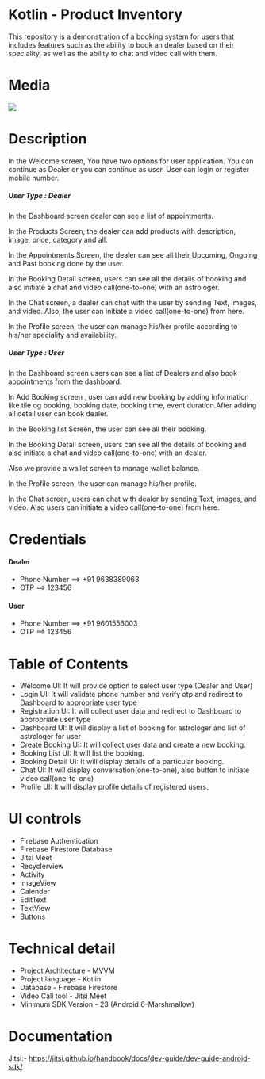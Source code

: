 # Kotlin - Product Inventory
This repository is a demonstration of a booking system for users that includes features such as the ability to book an dealer based on their speciality, as well as the ability to chat and video call with them.

# Media

![](https://github.com/TOPSinfo/android_product_inventory/blob/main/media/product_inventory.gif)

# Description

In the Welcome screen, You have two options for user application. You can continue as Dealer or you can continue as user. User can login or register mobile number.

##### User Type : Dealer

In the Dashboard screen dealer can see a list of appointments.

In the Products Screen, the dealer can add products with description, image, price, category and all.

In the Appointments Screen, the dealer can see all their Upcoming, Ongoing and Past booking done by the user.

In the Booking Detail screen, users can see all the details of booking and also initiate a chat and video call(one-to-one) with an astrologer.

In the Chat screen, a dealer can chat with the user by sending Text, images, and video. Also, the user can initiate a video call(one-to-one) from here.

In the Profile screen, the user can manage his/her profile according to his/her speciality and availability.

##### User Type : User

In the Dashboard screen users can see a list of Dealers and also book appointments from the dashboard.

In Add Booking screen , user can add new booking by adding information like tile og booking, booking date, booking time, event duration.After adding all detail user can book dealer.

In the Booking list Screen, the user can see all their booking.

In the Booking Detail screen, users can see all the details of booking and also initiate a chat and video call(one-to-one) with an dealer.

Also we provide a wallet screen to manage wallet balance.

In the Profile screen, the user can manage his/her profile.

In the Chat screen, users can chat with dealer by sending Text, images, and video. Also users can initiate a video call(one-to-one) from here.

# Credentials

#### Dealer

- Phone Number ==> +91 9638389063
- OTP ==> 123456

#### User

- Phone Number ==> +91 9601556003
- OTP ==> 123456

# Table of Contents

- Welcome UI: It will provide option to select user type (Dealer and User)
- Login UI: It will validate phone number and verify otp and redirect to Dashboard to appropriate user type
- Registration UI: It will collect user data and redirect to Dashboard to appropriate user type
- Dashboard UI: It will display a list of booking for astrologer and list of astrologer for user
- Create Booking UI: It will collect user data and create a new booking.
- Booking List UI: It will list the booking.
- Booking Detail UI: It will display details of a particular booking.
- Chat UI: It will display conversation(one-to-one), also button to initiate video call(one-to-one)
- Profile UI: It will display profile details of registered users.

# UI controls

- Firebase Authentication
- Firebase Firestore Database
- Jitsi Meet
- Recyclerview
- Activity
- ImageView
- Calender
- EditText
- TextView
- Buttons

# Technical detail

- Project Architecture - MVVM
- Project language - Kotlin
- Database - Firebase Firestore
- Video Call tool - Jitsi Meet
- Minimum SDK Version - 23 (Android 6-Marshmallow)


# Documentation

Jitsi:- https://jitsi.github.io/handbook/docs/dev-guide/dev-guide-android-sdk/


